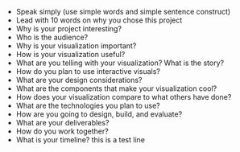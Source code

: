 * Speak simply (use simple words and simple sentence construct)
* Lead with 10 words on why you chose this project
* Why is your project interesting?
* Who is the audience?
* Why is your visualization important?
* How is your visualization useful?
* What are you telling with your visualization? What is the story?
* How do you plan to use interactive visuals?
* What are your design considerations?
* What are the components that make your visualization cool?
* How does your visualization compare to what others have done?
* What are the technologies you plan to use?
* How are you going to design, build, and evaluate?
* What are your deliverables?
* How do you work together?
* What is your timeline?
this is a test line
